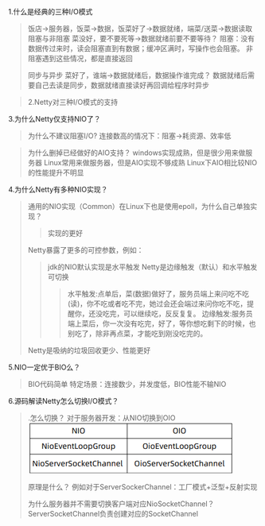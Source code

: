 1.什么是经典的三种I/O模式
> 饭店->服务器，饭菜->数据，饭菜好了->数据就绪，端菜/送菜->数据读取
> 阻塞与非阻塞
> 菜没好，要不要死等->数据就绪前要不要等待？
> 阻塞：没有数据传过来时，读会阻塞直到有数据；缓冲区满时，写操作也会阻塞。
> 非阻塞遇到这些情况，都是直接返回
>
> 同步与异步
> 菜好了，谁端->数据就绪后，数据操作谁完成？
> 数据就绪后需要自己去读是同步，数据就绪直接读好再回调给程序时异步

> 2.Netty对三种I/O模式的支持

3.为什么Netty仅支持NIO了？
> 为什么不建议阻塞I/O?
> 连接数高的情况下：阻塞->耗资源、效率低

>为什么删掉已经做好的AIO支持？
> windows实现成熟，但是很少用来做服务器
> Linux常用来做服务器，但是AIO实现不够成熟
> Linux下AIO相比较NIO的性能提升不明显

4.为什么Netty有多种NIO实现？
> 通用的NIO实现（Common）在Linux下也是使用epoll，为什么自己单独实现？
> >实现的更好
>
> Netty暴露了更多的可控参数，例如：
> >jdk的NIO默认实现是水平触发
> > Netty是边缘触发（默认）和水平触发可切换
>>> 水平触发:点单后，菜(数据)做好了，服务员端上来问吃不吃(读)，你不吃或者吃不完，她过会还会端过来问你吃不吃，提醒你，还没吃完，可以继续吃，反反复复。
>>> 边缘触发:服务员端上菜后，你一次没有吃完，好了，等你想吃剩下的时候，也别吃了，除非再点菜，才能吃到刚没吃完的。
> >
> Netty是吸纳的垃圾回收更少、性能更好

5.NIO一定优于BIO么？
> BIO代码简单
> 特定场景：连接数少，并发度低，BIO性能不输NIO
>
6.源码解读Netty怎么切换I/O模式？
>.怎么切换？
> 对于服务器开发：从NIO切换到OIO
> ![image_6](../../../../../../../../image_6.png)
>
> 原理是什么？
> 例如对于ServerSockerChannel：工厂模式+泛型+反射实现
>
> 为什么服务器并不需要切换客户端对应NioSocketChannel？
> ServerSocketChannel负责创建对应的SocketChannel
>